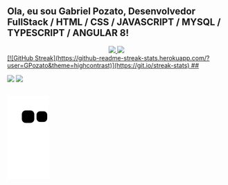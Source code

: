 ## Ola, eu sou Gabriel Pozato, Desenvolvedor FullStack / HTML / CSS / JAVASCRIPT / MYSQL / TYPESCRIPT / ANGULAR 8!
 
 <div align="center">
  <a href="https://github.com/GPozato">
 <img altura="130em" src="https://github-readme-stats.vercel.app/api?username=GPozato&show_icons=true&theme=dracula&include_all_commits=true&count_private=true"/>
 <img altura="130em" src="https://github-readme-stats.vercel.app/api/top-langs/?username=GPozato&layout=compact&langs_count=7&theme=dracula"/>
</div>
 [![GitHub Streak](https://github-readme-streak-stats.herokuapp.com/?user=GPozato&theme=highcontrast)](https://git.io/streak-stats)
  ##
  
<div>

  <a href="https://www.linkedin.com/in/gpozato/" target="_blank"><img src="https://img.shields.io/badge/-LinkedIn-%230077B5?style=for-the-badge&logo=linkedin&logoColor=white"   target="_blank"></a>
  <a href="https://www.facebook.com/gpozato/" target="_blank"><img src="https://img.shields.io/badge/Facebook-1877F2?style=for-the-badge&logo=facebook&logoColor=white" target="_blank"></a>
 
 ##
 
  ![Snake animation](https://github.com/rafaballerini/rafaballerini/blob/output/github-contribution-grid-snake.svg)
</div>
